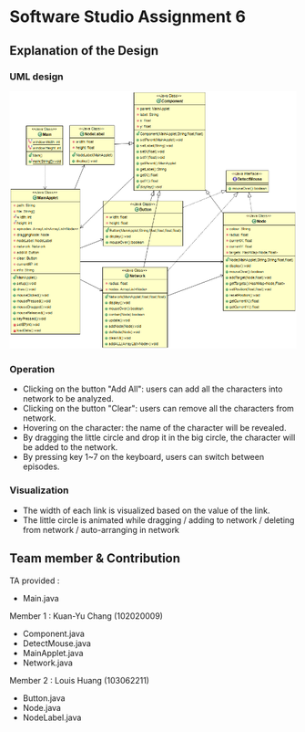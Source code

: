 # Software Studio Assignment 6

## Explanation of the Design

### UML design
![UML design](/model.png)

### Operation
+ Clicking on the button "Add All": users can add all the characters into network to be analyzed.
+ Clicking on the button "Clear": users can remove all the characters from network.
+ Hovering on the character: the name of the character will be revealed.
+ By dragging the little circle and drop it in the big circle, the character will be added to the network.
+ By pressing key 1~7 on the keyboard, users can switch between episodes.

### Visualization
+ The width of each link is visualized based on the value of the link.
+ The little circle is animated while dragging / adding to network / deleting from network / auto-arranging in network

## Team member & Contribution

TA provided :
+ Main.java

Member 1 : Kuan-Yu Chang (102020009)
+ Component.java
+ DetectMouse.java
+ MainApplet.java
+ Network.java

Member 2 : Louis Huang (103062211)
+ Button.java
+ Node.java
+ NodeLabel.java
